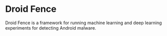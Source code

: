 # Droid Fence

Droid Fence is a framework for running machine learning and deep learning experiments for detecting Android malware.
